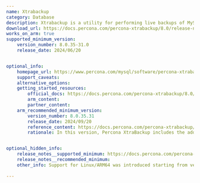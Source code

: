 ```yaml
---
name: Xtrabackup
category: Database
description: Xtrabackup is a utility for performing live backups of MySQL and MariaDB databases without downtime. It facilitates consistent data recovery and uninterrupted database operation.
download_url: https://docs.percona.com/percona-xtrabackup/8.0/release-notes.html
works_on_arm: true
supported_minimum_version:
    version_number: 8.0.35-31.0
    release_date: 2024/06/20


optional_info:
    homepage_url: https://www.percona.com/mysql/software/percona-xtrabackup
    support_caveats:
    alternative_options:
    getting_started_resources:
        official_docs: https://docs.percona.com/percona-xtrabackup/8.0/installation.html
        arm_content:
        partner_content:
    arm_recommended_minimum_version:
        version_number: 8.0.35.31
        release_date: 2024/09/20
        reference_content: https://docs.percona.com/percona-xtrabackup/8.0/release-notes/8.0/8.0.35-31.0.upd.html
        rationale: In this version, Percona XtraBackup includes the addition of arm64.deb packages in Percona Software Downloads.


optional_hidden_info:
    release_notes__supported_minimum: https://docs.percona.com/percona-xtrabackup/8.0/release-notes/8.0/8.0.35-31.0.html
    release_notes__recommended_minimum:
    other_info: Support for Linux/ARM64 was introduced starting from version 8.0.35-31.0. Kindly refer this [blog](https://www.percona.com/blog/percona-server-for-mysql-and-percona-xtrabackup-now-available-for-arm64/)
 
---
```


